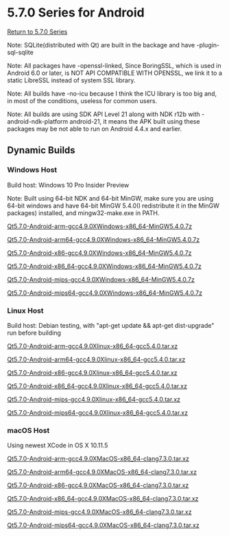 # 5.7.0 Series for Android

[Return to 5.7.0 Series](5.7.0-series.md)

Note: SQLite(distributed with Qt) are built in the backage and have -plugin-sql-sqlite

Note: All packages have -openssl-linked, Since BoringSSL, which is used in Android 6.0 or later, is NOT API COMPATIBLE WITH OPENSSL, we link it to a static LibreSSL instead of system SSL library. 

Note: All builds have -no-icu because I think the ICU library is too big and, in most of the conditions, useless for common users.

Note: All builds are using SDK API Level 21 along with NDK r12b with -android-ndk-platform android-21, it means the APK built using these packages may be not able to run on Android 4.4.x and earlier.

## Dynamic Builds

### Windows Host

Build host: Windows 10 Pro Insider Preview

Note: Built using 64-bit NDK and 64-bit MinGW, make sure you are using 64-bit windows and have 64-bit MinGW 5.4.0(I redistribute it in the MinGW packages) installed, and mingw32-make.exe in PATH.

[Qt5.7.0-Android-arm-gcc4.9.0XWindows-x86_64-MinGW5.4.0.7z](http://pan.baidu.com/s/1hrVFUa4)

[Qt5.7.0-Android-arm64-gcc4.9.0XWindows-x86_64-MinGW5.4.0.7z](http://pan.baidu.com/s/1gfdP0lH)

[Qt5.7.0-Android-x86-gcc4.9.0XWindows-x86_64-MinGW5.4.0.7z](http://pan.baidu.com/s/1eRMq76a)

[Qt5.7.0-Android-x86_64-gcc4.9.0XWindows-x86_64-MinGW5.4.0.7z](http://pan.baidu.com/s/1eRH6ROe)

[Qt5.7.0-Android-mips-gcc4.9.0XWindows-x86_64-MinGW5.4.0.7z](http://pan.baidu.com/s/1dEVgbVr)

[Qt5.7.0-Android-mips64-gcc4.9.0XWindows-x86_64-MinGW5.4.0.7z](http://pan.baidu.com/s/1bpbpJL9)

### Linux Host

Build host: Debian testing, with "apt-get update && apt-get dist-upgrade" run before building

[Qt5.7.0-Android-arm-gcc4.9.0Xlinux-x86_64-gcc5.4.0.tar.xz](http://pan.baidu.com/s/1pLfAYD1)

[Qt5.7.0-Android-arm64-gcc4.9.0Xlinux-x86_64-gcc5.4.0.tar.xz](http://pan.baidu.com/s/1c16L5jM)

[Qt5.7.0-Android-x86-gcc4.9.0Xlinux-x86_64-gcc5.4.0.tar.xz](http://pan.baidu.com/s/1eREOX9K)

[Qt5.7.0-Android-x86_64-gcc4.9.0Xlinux-x86_64-gcc5.4.0.tar.xz](http://pan.baidu.com/s/1c1XjV48)

[Qt5.7.0-Android-mips-gcc4.9.0Xlinux-x86_64-gcc5.4.0.tar.xz](http://pan.baidu.com/s/1jH7pprg)

[Qt5.7.0-Android-mips64-gcc4.9.0Xlinux-x86_64-gcc5.4.0.tar.xz](http://pan.baidu.com/s/1i511TdV)

### macOS Host

Using newest XCode in OS X 10.11.5

[Qt5.7.0-Android-arm-gcc4.9.0XMacOS-x86_64-clang7.3.0.tar.xz](http://pan.baidu.com/s/1sk8wTwp)

[Qt5.7.0-Android-arm64-gcc4.9.0XMacOS-x86_64-clang7.3.0.tar.xz](http://pan.baidu.com/s/1eRF4UyQ)

[Qt5.7.0-Android-x86-gcc4.9.0XMacOS-x86_64-clang7.3.0.tar.xz](http://pan.baidu.com/s/1dE2FJtZ)

[Qt5.7.0-Android-x86_64-gcc4.9.0XMacOS-x86_64-clang7.3.0.tar.xz](http://pan.baidu.com/s/1i5uGueL)

[Qt5.7.0-Android-mips-gcc4.9.0XMacOS-x86_64-clang7.3.0.tar.xz](http://pan.baidu.com/s/1hrPAnGS)

[Qt5.7.0-Android-mips64-gcc4.9.0XMacOS-x86_64-clang7.3.0.tar.xz](http://pan.baidu.com/s/1hspsGqK)